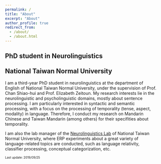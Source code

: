 ```yaml
---
permalink: /
title: "About"
excerpt: "About"
author_profile: true
redirect_from: 
  - /about/
  - /about.html
---
```


## PhD student in Neurolinguistics <br> <br> National Taiwan Normal University

I am a third-year PhD student in neurolinguistics at the department of English of National Taiwan Normal University, under the supervision of Prof. Chan Shiao-hui and Prof. Elizabeth Zeitoun. My research interests lie in the neurolinguistic and psycholinguistic domains, mostly about sentence processing. I am particularly interested in syntactic and semantic processing, with a focus on the processing of temporality (tense, aspect, modality) in language. Therefore, I conduct my research on Mandarin Chinese and Taiwan Mandarin (among others) for their specifities about temporality.

I am also the lab manager of the [Neurolinguistics Lab](https://neurolinguisticslabntnu.wordpress.com/) of National Taiwan Normal University, where ERP experiments about a great variety of language-related topics are conducted, such as language relativity, classifier processing, conceptual categorization, etc.

<font size="1">Last update: 2019/09/25</font>
